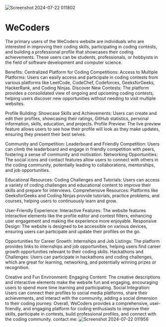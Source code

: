 ![Screenshot 2024-07-22 011802](https://github.com/user-attachments/assets/60dfb85a-576a-4aa7-a5af-1686e969b293)
# WeCoders
The primary users of the WeCoders website are individuals who are interested in improving their coding skills, participating in coding contests, and building a professional profile that showcases their coding achievements. These users can be students, professionals, or hobbyists in the field of software development and computer science.

Benefits:
Centralized Platform for Coding Competitions:
Access to Multiple Platforms: Users can easily access and participate in coding contests from various platforms like LeetCode, CodeChef, Codeforces, GeeksforGeeks, HackerRank, and Coding Ninjas.
Discover New Contests: The platform provides a consolidated view of ongoing and upcoming coding contests, helping users discover new opportunities without needing to visit multiple websites.

Profile Building:
Showcase Skills and Achievements: Users can create and edit their profiles, showcasing their ratings, GitHub statistics, personal information, skills, education, and projects.
Profile Preview: The live preview feature allows users to see how their profile will look as they make updates, ensuring they present their best selves.

Community and Competition:
Leaderboard and Friendly Competition: Users can climb the leaderboard and engage in friendly competition with peers, fostering a sense of community and motivation.
Networking Opportunities: The social icons and contact features allow users to connect with others in the coding community, potentially leading to collaborations, mentorships, and job opportunities.

Educational Resources:
Coding Challenges and Tutorials: Users can access a variety of coding challenges and educational content to improve their skills and prepare for interviews.
Comprehensive Resources: Platforms like GeeksforGeeks and Coding Ninjas provide tutorials, practice problems, and courses, helping users to continuously learn and grow.

User-Friendly Experience:
Interactive Features: The website features interactive elements like the profile editor and contest filters, enhancing user engagement and making the experience more enjoyable.
Responsive Design: The website is designed to be accessible on various devices, ensuring users can participate and update their profiles on the go.

Opportunities for Career Growth:
Internships and Job Listings: The platform provides links to internships and job opportunities, helping users find career growth opportunities relevant to their coding skills.
Hackathons and Challenges: Users can participate in hackathons and coding challenges, which are great for learning, networking, and potentially winning prizes or recognition.

Creative and Fun Environment:
Engaging Content: The creative descriptions and interactive elements make the website fun and engaging, encouraging users to spend more time learning and participating.
Social Integration: Users can connect their profiles to social media platforms, share their achievements, and interact with the community, adding a social dimension to their coding journey.
Overall, WeCoders provides a comprehensive, user-friendly, and engaging platform for coding enthusiasts to improve their skills, participate in contests, build professional profiles, and connect with the coding community.
contact me:
![Screenshot 2024-07-22 011956](https://github.com/user-attachments/assets/ab4888c2-d108-4863-94da-05901e7f65ef)

